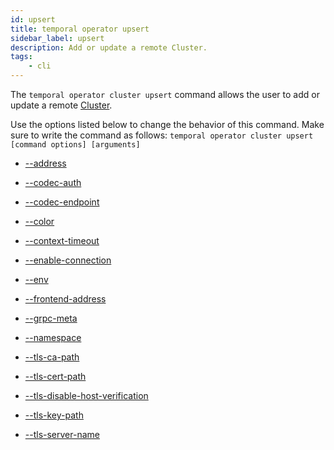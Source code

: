 ```yaml
---
id: upsert
title: temporal operator upsert
sidebar_label: upsert
description: Add or update a remote Cluster.
tags:
	- cli
---
```


The `temporal operator cluster upsert` command allows the user to add or update a remote [Cluster](/concepts/what-is-a-temporal-cluster).

Use the options listed below to change the behavior of this command.
Make sure to write the command as follows:
`temporal operator cluster upsert [command options] [arguments]`

- [--address](/cli/cmd-options/address)

- [--codec-auth](/cli/cmd-options/codec-auth)

- [--codec-endpoint](/cli/cmd-options/codec-endpoint)

- [--color](/cli/cmd-options/color)

- [--context-timeout](/cli/cmd-options/context-timeout)

- [--enable-connection](/cli/cmd-options/enable-connection)

- [--env](/cli/cmd-options/env)

- [--frontend-address](/cli/cmd-options/frontend-address)

- [--grpc-meta](/cli/cmd-options/grpc-meta)

- [--namespace](/cli/cmd-options/namespace)

- [--tls-ca-path](/cli/cmd-options/tls-ca-path)

- [--tls-cert-path](/cli/cmd-options/tls-cert-path)

- [--tls-disable-host-verification](/cli/cmd-options/tls-disable-host-verification)

- [--tls-key-path](/cli/cmd-options/tls-key-path)

- [--tls-server-name](/cli/cmd-options/tls-server-name)
